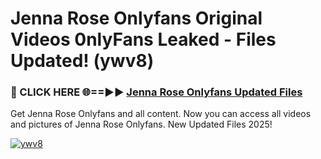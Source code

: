 # Jenna Rose Onlyfans Original Videos 0nlyFans Leaked - Files Updated! (ywv8)

<h3>🔴 CLICK HERE 🌐==►► <a href="https://tinyurl.com/ehrbuxhb" rel="nofollow">Jenna Rose Onlyfans Updated Files</a></h3>

Get Jenna Rose Onlyfans and all content. Now you can access all videos and pictures of Jenna Rose Onlyfans. New Updated Files 2025!

[![ywv8](https://i.imgur.com/lVYEuWS.gif)](https://tinyurl.com/ehrbuxhb)
